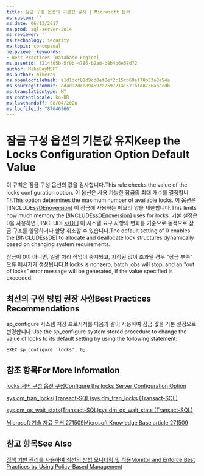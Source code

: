 ```yaml
---
title: 잠금 구성 옵션의 기본값 유지 | Microsoft 문서
ms.custom: ''
ms.date: 06/13/2017
ms.prod: sql-server-2014
ms.reviewer: ''
ms.technology: security
ms.topic: conceptual
helpviewer_keywords:
- Best Practices [Database Engine]
ms.assetid: f214f05b-5f0b-4786-b2ad-b8b4b6e58d72
author: MikeRayMSFT
ms.author: mikeray
ms.openlocfilehash: a1d1dcf82d9cd0ef8ef2c15cb68ef78b53a8a54a
ms.sourcegitcommit: ad4d92dce894592a259721a1571b1d8736abacdb
ms.translationtype: MT
ms.contentlocale: ko-KR
ms.lasthandoff: 08/04/2020
ms.locfileid: "87646966"
---
```

# <a name="keep-the-locks-configuration-option-default-value"></a><span data-ttu-id="17bfb-102">잠금 구성 옵션의 기본값 유지</span><span class="sxs-lookup"><span data-stu-id="17bfb-102">Keep the Locks Configuration Option Default Value</span></span>
  <span data-ttu-id="17bfb-103">이 규칙은 잠금 구성 옵션의 값을 검사합니다.</span><span class="sxs-lookup"><span data-stu-id="17bfb-103">This rule checks the value of the locks configuration option.</span></span> <span data-ttu-id="17bfb-104">이 옵션은 사용 가능한 잠금의 최대 개수를 결정합니다.</span><span class="sxs-lookup"><span data-stu-id="17bfb-104">This option determines the maximum number of available locks.</span></span> <span data-ttu-id="17bfb-105">이 옵션은 [!INCLUDE[ssDEnoversion](../../includes/ssdenoversion-md.md)] 이 잠금에 사용하는 메모리 양을 제한합니다.</span><span class="sxs-lookup"><span data-stu-id="17bfb-105">This limits how much memory the [!INCLUDE[ssDEnoversion](../../includes/ssdenoversion-md.md)] uses for locks.</span></span> <span data-ttu-id="17bfb-106">기본 설정은 0을 사용하면 [!INCLUDE[ssDE](../../includes/ssde-md.md)] 이 시스템 요구 사항의 변화를 기준으로 동적으로 잠금 구조를 할당하거나 할당 취소할 수 있습니다.</span><span class="sxs-lookup"><span data-stu-id="17bfb-106">The default setting of 0 enables the [!INCLUDE[ssDE](../../includes/ssde-md.md)] to allocate and deallocate lock structures dynamically based on changing system requirements.</span></span>  
  
 <span data-ttu-id="17bfb-107">잠금이 0이 아니면, 일괄 처리 작업이 중지되고, 지정된 값이 초과될 경우 "잠금 부족" 오류 메시지가 생성됩니다.</span><span class="sxs-lookup"><span data-stu-id="17bfb-107">If locks is nonzero, batch jobs will stop, and an "out of locks" error message will be generated, if the value specified is exceeded.</span></span>  
  
## <a name="best-practices-recommendations"></a><span data-ttu-id="17bfb-108">최선의 구현 방법 권장 사항</span><span class="sxs-lookup"><span data-stu-id="17bfb-108">Best Practices Recommendations</span></span>  
 <span data-ttu-id="17bfb-109">sp_configure 시스템 저장 프로시저를 다음과 같이 사용하여 잠금 값을 기본 설정으로 변경합니다.</span><span class="sxs-lookup"><span data-stu-id="17bfb-109">Use the sp_configure system stored procedure to change the value of locks to its default setting by using the following statement:</span></span>  
  
```  
EXEC sp_configure 'locks', 0;  
```  
  
## <a name="for-more-information"></a><span data-ttu-id="17bfb-110">참조 항목</span><span class="sxs-lookup"><span data-stu-id="17bfb-110">For More Information</span></span>  
 [<span data-ttu-id="17bfb-111">locks 서버 구성 옵션 구성</span><span class="sxs-lookup"><span data-stu-id="17bfb-111">Configure the locks Server Configuration Option</span></span>](../../database-engine/configure-windows/configure-the-locks-server-configuration-option.md)  
  
 [<span data-ttu-id="17bfb-112">sys.dm_tran_locks&#40;Transact-SQL&#41;</span><span class="sxs-lookup"><span data-stu-id="17bfb-112">sys.dm_tran_locks &#40;Transact-SQL&#41;</span></span>](/sql/relational-databases/system-dynamic-management-views/sys-dm-tran-locks-transact-sql)  
  
 [<span data-ttu-id="17bfb-113">sys.dm_os_wait_stats&#40;Transact-SQL&#41;</span><span class="sxs-lookup"><span data-stu-id="17bfb-113">sys.dm_os_wait_stats &#40;Transact-SQL&#41;</span></span>](/sql/relational-databases/system-dynamic-management-views/sys-dm-os-wait-stats-transact-sql)  
  
 [<span data-ttu-id="17bfb-114">Microsoft 기술 자료 문서 271509</span><span class="sxs-lookup"><span data-stu-id="17bfb-114">Microsoft Knowledge Base article 271509</span></span>](https://go.microsoft.com/fwlink/?linkid=117788)  
  
## <a name="see-also"></a><span data-ttu-id="17bfb-115">참고 항목</span><span class="sxs-lookup"><span data-stu-id="17bfb-115">See Also</span></span>  
 [<span data-ttu-id="17bfb-116">정책 기반 관리를 사용하여 최선의 방법 모니터링 및 적용</span><span class="sxs-lookup"><span data-stu-id="17bfb-116">Monitor and Enforce Best Practices by Using Policy-Based Management</span></span>](monitor-and-enforce-best-practices-by-using-policy-based-management.md)  
  
  

